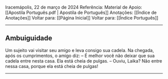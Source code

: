 Iracemápolis, 22 de março de 2024
Referência:
Material de Apoio: [[Apostila Português.pdf | Apostila de Português]]
Anotações: [[Índice de Anotações]]
Voltar para: [[Página Inicial]]
Voltar para: [[Índice Português]]
___________________
## Ambuiguidade
Um sujeito vai visitar seu amigo e leva consigo sua cadela. Na chegada, após os cumprimentos, o amigo diz: – É melhor você não deixar que sua cadela entre nesta casa. Ela está cheia de pulgas. – Ouviu, Laika? Não entre nessa casa, porque ela está cheia de pulgas!

___________________


